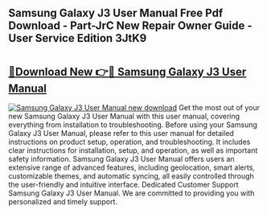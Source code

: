## Samsung Galaxy J3 User Manual Free Pdf Download - Part-JrC New Repair Owner Guide - User Service Edition 3JtK9

# <h2><a href="http://cf17997.oget.top/?id=Samsung+Galaxy+J3+User+Manual">🔗Download New 👉🔴 Samsung Galaxy J3 User Manual</a></h2>

[![Samsung Galaxy J3 User Manual new download](https://i.imgur.com/5g1atiW.png)](http://cf17997.oget.top/?id=Samsung+Galaxy+J3+User+Manual)
Get the most out of your new Samsung Galaxy J3 User Manual with this user manual, covering everything from installation to troubleshooting. Before using your Samsung Galaxy J3 User Manual, please refer to this user manual for detailed instructions on product setup, operation, and troubleshooting. It includes clear instructions for installation, setup, and operation, as well as important safety information. Samsung Galaxy J3 User Manual offers users an extensive range of advanced features, including geolocation, smart alerts, customizable themes, and automatic syncing, all easily controlled through the user-friendly and intuitive interface. Dedicated Customer Support Samsung Galaxy J3 User Manual. We are committed to providing you with personalized and timely support.
